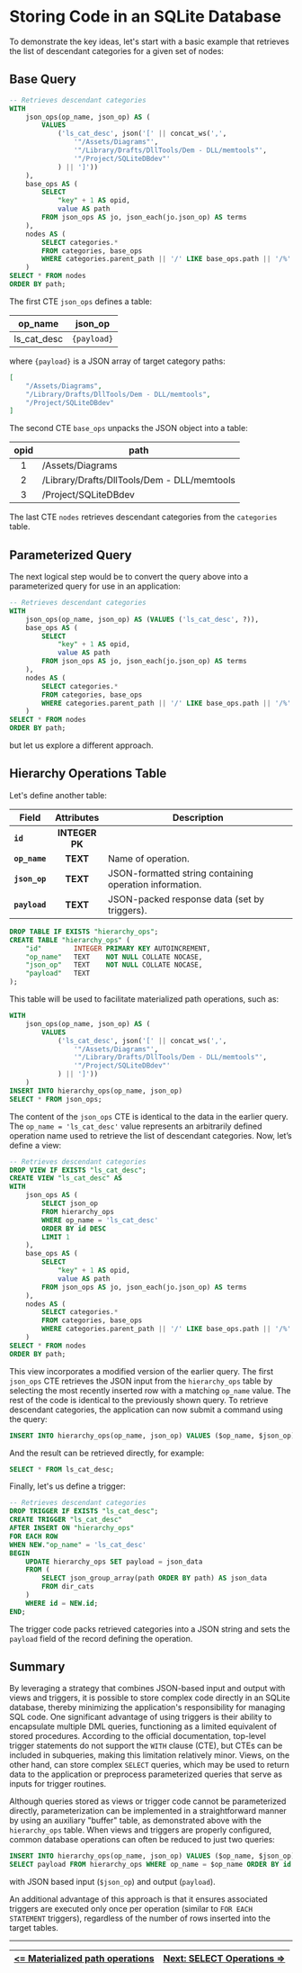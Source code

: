 # Storing Code in an SQLite Database

To demonstrate the key ideas, let's start with a basic example that retrieves the list of descendant categories for a given set of nodes:

## Base Query

```sql
-- Retrieves descendant categories
WITH
    json_ops(op_name, json_op) AS (
        VALUES
            ('ls_cat_desc', json('[' || concat_ws(',',
                '"/Assets/Diagrams"',
                '"/Library/Drafts/DllTools/Dem - DLL/memtools"',
                '"/Project/SQLiteDBdev"'
            ) || ']'))
    ),
    base_ops AS (
        SELECT
            "key" + 1 AS opid,
            value AS path
        FROM json_ops AS jo, json_each(jo.json_op) AS terms
    ),
    nodes AS (
        SELECT categories.*
        FROM categories, base_ops
        WHERE categories.parent_path || '/' LIKE base_ops.path || '/%'
    )
SELECT * FROM nodes
ORDER BY path;
```

The first CTE `json_ops` defines a table:

| op_name     | json_op     |
| ----------- | ----------- |
| ls_cat_desc | `{payload}` |

where `{payload}` is a JSON array of target category paths:

```json
[
    "/Assets/Diagrams",
    "/Library/Drafts/DllTools/Dem - DLL/memtools",
    "/Project/SQLiteDBdev"
]
```

The second CTE `base_ops` unpacks the JSON object into a table:

| <center>opid</center> | <center>path</center>                       |
| :-------------------: | ------------------------------------------- |
|           1           | /Assets/Diagrams                            |
|           2           | /Library/Drafts/DllTools/Dem - DLL/memtools |
|           3           | /Project/SQLiteDBdev                        |

The last CTE `nodes` retrieves descendant categories from the `categories` table.

## Parameterized Query

The next logical step would be to convert the query above into a parameterized query for use in an application:

```sql
-- Retrieves descendant categories
WITH
    json_ops(op_name, json_op) AS (VALUES ('ls_cat_desc', ?)),
    base_ops AS (
        SELECT
            "key" + 1 AS opid,
            value AS path
        FROM json_ops AS jo, json_each(jo.json_op) AS terms
    ),
    nodes AS (
        SELECT categories.*
        FROM categories, base_ops
        WHERE categories.parent_path || '/' LIKE base_ops.path || '/%'
    )
SELECT * FROM nodes
ORDER BY path;
```

but let us explore a different approach.

## Hierarchy Operations Table

Let's define another table:

| <center>Field</center> | <center>Attributes</center> | <center>Description</center>                            |
| ---------------------- | :-------------------------: | ------------------------------------------------------- |
| **`id`**               |    **INTEGER**<br>**PK**    |                                                         |
| **`op_name`**          |          **TEXT**           | Name of operation.                                      |
| **`json_op`**          |          **TEXT**           | JSON-formatted string containing operation information. |
| **`payload`**          |          **TEXT**           | JSON-packed response data (set by triggers).            |

```sql
DROP TABLE IF EXISTS "hierarchy_ops";
CREATE TABLE "hierarchy_ops" (
    "id"        INTEGER PRIMARY KEY AUTOINCREMENT,
    "op_name"   TEXT    NOT NULL COLLATE NOCASE,
    "json_op"   TEXT    NOT NULL COLLATE NOCASE,
    "payload"   TEXT
);
```

This table will be used to facilitate materialized path operations, such as:

```sql
WITH
    json_ops(op_name, json_op) AS (
        VALUES
            ('ls_cat_desc', json('[' || concat_ws(',',
                '"/Assets/Diagrams"',
                '"/Library/Drafts/DllTools/Dem - DLL/memtools"',
                '"/Project/SQLiteDBdev"'
            ) || ']'))
    )
INSERT INTO hierarchy_ops(op_name, json_op)
SELECT * FROM json_ops;
```

The content of the `json_ops` CTE is identical to the data in the earlier query. The `op_name = 'ls_cat_desc'` value represents an arbitrarily defined operation name used to retrieve the list of descendant categories. Now, let’s define a view:

```sql
-- Retrieves descendant categories
DROP VIEW IF EXISTS "ls_cat_desc";
CREATE VIEW "ls_cat_desc" AS
WITH
    json_ops AS (
		SELECT json_op
		FROM hierarchy_ops
		WHERE op_name = 'ls_cat_desc'
		ORDER BY id DESC
		LIMIT 1
    ),
    base_ops AS (
        SELECT
            "key" + 1 AS opid,
            value AS path
        FROM json_ops AS jo, json_each(jo.json_op) AS terms
    ),
    nodes AS (
        SELECT categories.*
        FROM categories, base_ops
        WHERE categories.parent_path || '/' LIKE base_ops.path || '/%'
    )
SELECT * FROM nodes
ORDER BY path;
```

This view incorporates a modified version of the earlier query. The first `json_ops` CTE retrieves the JSON input from the `hierarchy_ops` table by selecting the most recently inserted row with a matching `op_name` value. The rest of the code is identical to the previously shown query. To retrieve descendant categories, the application can now submit a command using the query:

```sql
INSERT INTO hierarchy_ops(op_name, json_op) VALUES ($op_name, $json_op);
```

And the result can be retrieved directly, for example:

```sql
SELECT * FROM ls_cat_desc;
```

Finally, let's us define a trigger:

```sql
-- Retrieves descendant categories
DROP TRIGGER IF EXISTS "ls_cat_desc";
CREATE TRIGGER "ls_cat_desc"
AFTER INSERT ON "hierarchy_ops"
FOR EACH ROW
WHEN NEW."op_name" = 'ls_cat_desc'
BEGIN
    UPDATE hierarchy_ops SET payload = json_data
    FROM (
        SELECT json_group_array(path ORDER BY path) AS json_data
        FROM dir_cats
    )
	WHERE id = NEW.id;
END;
```

The trigger code packs retrieved categories into a JSON string and sets the `payload` field of the record defining the operation. 

## Summary

By leveraging a strategy that combines JSON-based input and output with views and triggers, it is possible to store complex code directly in an SQLite database, thereby minimizing the application's responsibility for managing SQL code. One significant advantage of using triggers is their ability to encapsulate multiple DML queries, functioning as a limited equivalent of stored procedures. According to the official documentation, top-level trigger statements do not support the `WITH` clause (CTE), but CTEs can be included in subqueries, making this limitation relatively minor. Views, on the other hand, can store complex `SELECT` queries, which may be used to return data to the application or preprocess parameterized queries that serve as inputs for trigger routines.

Although queries stored as views or trigger code cannot be parameterized directly, parameterization can be implemented in a straightforward manner by using an auxiliary "buffer" table, as demonstrated above with the `hierarchy_ops` table. When views and triggers are properly configured, common database operations can often be reduced to just two queries:

```sql
INSERT INTO hierarchy_ops(op_name, json_op) VALUES ($op_name, $json_op);
SELECT payload FROM hierarchy_ops WHERE op_name = $op_name ORDER BY id DESC LIMIT 1
```

with JSON based input (`$json_op`) and output (`payload`).

An additional advantage of this approach is that it ensures associated triggers are executed only once per operation (similar to `FOR EACH STATEMENT` triggers), regardless of the number of rows inserted into the target tables.

---

| [**<= Materialized path operations**][MPops] | [**Next: SELECT Operations =>**][SELECT] |
| -------------------------------------------- | ---------------------------------------- |


<!-- References -->

[MPops]: https://github.com/pchemguy/SQLiteMP/blob/main/sqlitemp/docs/MPops.md
[SELECT]: https://github.com/pchemguy/SQLiteMP/blob/main/sqlitemp/docs/MPopSELECT.md
